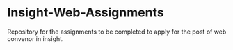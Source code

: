 # Insight-Web-Assignments
Repository for the assignments to be completed to apply for the post of web convenor in insight.
